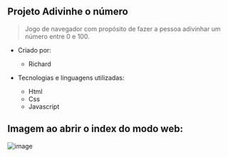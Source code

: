 ## Projeto Adivinhe o número
> Jogo de navegador com propósito de fazer a pessoa adivinhar um número entre 0 e 100.

- Criado por:

  - Richard

- Tecnologias e linguagens utilizadas:

  - Html
  - Css
  - Javascript

 ## Imagem ao abrir o index do modo web:
![image](https://user-images.githubusercontent.com/101266986/195940452-c2c184a0-3a58-4327-a8b7-884e4e72bc75.png)

